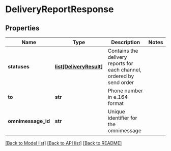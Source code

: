 # DeliveryReportResponse

## Properties
Name | Type | Description | Notes
------------ | ------------- | ------------- | -------------
**statuses** | [**list[DeliveryResult]**](DeliveryResult.md) | Contains the delivery reports for each channel, ordered by send order | 
**to** | **str** | Phone number in e.164 format | 
**omnimessage_id** | **str** | Unique identifier for the omnimessage | 

[[Back to Model list]](../README.md#documentation-for-models) [[Back to API list]](../README.md#documentation-for-api-endpoints) [[Back to README]](../README.md)


